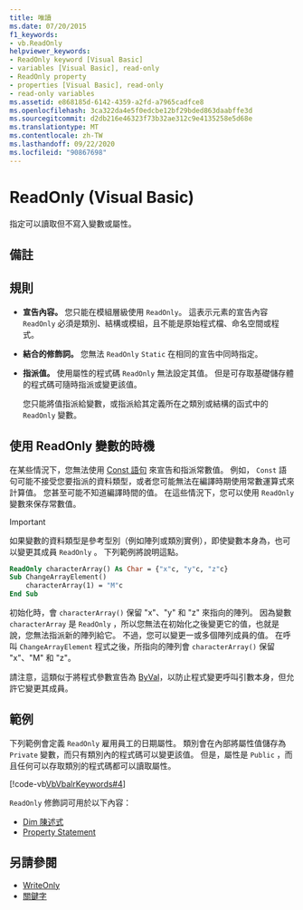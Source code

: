 ```yaml
---
title: 唯讀
ms.date: 07/20/2015
f1_keywords:
- vb.ReadOnly
helpviewer_keywords:
- ReadOnly keyword [Visual Basic]
- variables [Visual Basic], read-only
- ReadOnly property
- properties [Visual Basic], read-only
- read-only variables
ms.assetid: e868185d-6142-4359-a2fd-a7965cadfce8
ms.openlocfilehash: 3ca322da4e5f0edcbe12bf29bded863daabffe3d
ms.sourcegitcommit: d2db216e46323f73b32ae312c9e4135258e5d68e
ms.translationtype: MT
ms.contentlocale: zh-TW
ms.lasthandoff: 09/22/2020
ms.locfileid: "90867698"
---
```

# <a name="readonly-visual-basic"></a>ReadOnly (Visual Basic)

指定可以讀取但不寫入變數或屬性。

## <a name="remarks"></a>備註

## <a name="rules"></a>規則

- **宣告內容。** 您只能在模組層級使用 `ReadOnly`。 這表示元素的宣告內容 `ReadOnly` 必須是類別、結構或模組，且不能是原始程式檔、命名空間或程式。

- **結合的修飾詞。** 您無法 `ReadOnly` `Static` 在相同的宣告中同時指定。

- **指派值。** 使用屬性的程式碼 `ReadOnly` 無法設定其值。 但是可存取基礎儲存體的程式碼可隨時指派或變更該值。

     您只能將值指派給變數，或指派給其定義所在之類別或結構的函式中的 `ReadOnly` 變數。

## <a name="when-to-use-a-readonly-variable"></a>使用 ReadOnly 變數的時機

在某些情況下，您無法使用 [Const 語句](../statements/const-statement.md) 來宣告和指派常數值。 例如， `Const` 語句可能不接受您要指派的資料類型，或者您可能無法在編譯時期使用常數運算式來計算值。 您甚至可能不知道編譯時間的值。 在這些情況下，您可以使用 `ReadOnly` 變數來保存常數值。

> [!IMPORTANT]
> 如果變數的資料類型是參考型別（例如陣列或類別實例），即使變數本身為，也可以變更其成員 `ReadOnly` 。 下列範例將說明這點。

```vb
ReadOnly characterArray() As Char = {"x"c, "y"c, "z"c}
Sub ChangeArrayElement()
    characterArray(1) = "M"c
End Sub
```

初始化時，會 `characterArray()` 保留 "x"、"y" 和 "z" 來指向的陣列。 因為變數 `characterArray` 是 `ReadOnly` ，所以您無法在初始化之後變更它的值，也就是說，您無法指派新的陣列給它。 不過，您可以變更一或多個陣列成員的值。 在呼叫 `ChangeArrayElement` 程式之後，所指向的陣列會 `characterArray()` 保留 "x"、"M" 和 "z"。

請注意，這類似于將程式參數宣告為 [ByVal](byval.md)，以防止程式變更呼叫引數本身，但允許它變更其成員。

## <a name="example"></a>範例

下列範例會定義 `ReadOnly` 雇用員工的日期屬性。 類別會在內部將屬性值儲存為 `Private` 變數，而只有類別內的程式碼可以變更該值。 但是，屬性是 `Public` ，而且任何可以存取類別的程式碼都可以讀取屬性。

[!code-vb[VbVbalrKeywords#4](~/samples/snippets/visualbasic/VS_Snippets_VBCSharp/VbVbalrKeywords/VB/Class1.vb#4)]

`ReadOnly` 修飾詞可用於以下內容：

- [Dim 陳述式](../statements/dim-statement.md)
- [Property Statement](../statements/property-statement.md)

## <a name="see-also"></a>另請參閱

- [WriteOnly](writeonly.md)
- [關鍵字](../keywords/index.md)
